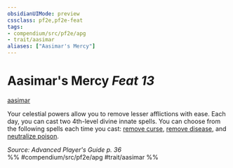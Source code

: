 ```yaml
---
obsidianUIMode: preview
cssclass: pf2e,pf2e-feat
tags:
- compendium/src/pf2e/apg
- trait/aasimar
aliases: ["Aasimar's Mercy"]
---
```

# Aasimar's Mercy  *Feat 13*  
[aasimar](aasimar-apg.md "Aasimar Ancestry & Heritage Trait")  


Your celestial powers allow you to remove lesser afflictions with ease. Each day, you can cast two 4th-level divine innate spells. You can choose from the following spells each time you cast: [remove curse](remove-curse.md), [remove disease](remove-disease.md), and [neutralize poison](neutralize-poison.md).

*Source: Advanced Player's Guide p. 36*  
%% #compendium/src/pf2e/apg #trait/aasimar %%